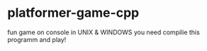 # platformer-game-cpp
fun game on console in UNIX &amp; WINDOWS
you need compilie this programm and play!
